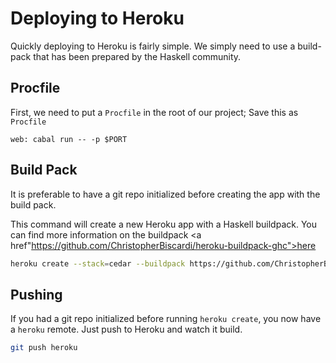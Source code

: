 
# Deploying to Heroku

Quickly deploying to Heroku is fairly simple. We simply need to use a build-pack that has been prepared by the Haskell community.

## Procfile

First, we need to put a `Procfile` in the root of our project; Save this as `Procfile`

```
web: cabal run -- -p $PORT
```

## Build Pack

It is preferable to have a git repo initialized before creating the app with the build pack.

This command will create a new Heroku app with a Haskell buildpack. You can find more information on the buildpack <a href"https://github.com/ChristopherBiscardi/heroku-buildpack-ghc">here</a>

```bash
heroku create --stack=cedar --buildpack https://github.com/ChristopherBiscardi/heroku-buildpack-ghc.git
```
## Pushing

If you had a git repo initialized before running `heroku create`, you now have a `heroku` remote. Just push to Heroku and watch it build.

```bash
git push heroku
```
